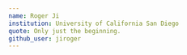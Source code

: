 ```yaml
---
name: Roger Ji
institution: University of California San Diego
quote: Only just the beginning.
github_user: jiroger
---
```

